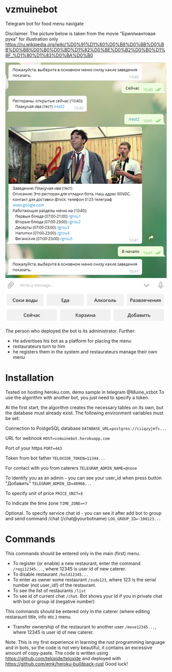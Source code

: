 # vzmuinebot
Telegram bot for food menu navigate 

Disclaimer. The picture below is taken from the movie "Бриллиантовая рука" for illustration only https://ru.wikipedia.org/wiki/%D0%91%D1%80%D0%B8%D0%BB%D0%BB%D0%B8%D0%B0%D0%BD%D1%82%D0%BE%D0%B2%D0%B0%D1%8F_%D1%80%D1%83%D0%BA%D0%B0

![sheme](https://github.com/ArtHome12/vzmuinebot/blob/master/readme.png)

The person who deployed the bot is its administrator. Further:
* He advertises his bot as a platform for placing the menu
* restaurateurs turn to him
* he registers them in the system and restaurateurs manage their own menu

# Installation
Tested on hosting heroku.com, demo sample in telegram @Muine_vzbot
To use the algorithm with another bot, you just need to specify a token.

At the first start, the algorithm creates the necessary tables on its own, but the database must already exist. The following environment variables must be set:

Connection to PostgeSQL database
`DATABASE_URL=postgres://ciiqzyjmfs...`

URL for webhook
`HOST=vzmuinebot.herokuapp.com`

Port of your https
`PORT=443`

Token from bot father
`TELOXIDE_TOKEN=11344...`

For contact with you from caterers
`TELEGRAM_ADMIN_NAME=@none`

To identify you as an admin - you can see your user_id when press button "Добавить"
`TELEGRAM_ADMIN_ID=40966...`

To specify unit of price
`PRICE_UNIT=$`

To indicate the time zone
`TIME_ZONE=+7`


Optional. To specify service chat id - you can see it after add bot to group and send command /chat (/chat@yourbotname)
`LOG_GROUP_ID=-100123...`

# Commands
This commands should be entered only in the main (first) menu.
* To register (or enable) a new restaurant, enter the command `/regi12345...`, where 12345 is user id of new caterer.
* To disable restaurant `/hold12345...` 
* To enter as owner some restaurant `/sudo123`, where 123 is the serial number (not user_id!) of the restaurant.
* To see the list of restaurants `/list`
* To see id of current chat `/chat`. Bot shows your Id if you in private chat with bot or group id (negative number)

This commands should be entered only in the caterer (where editing restaraunt title, info etc.) menu.
* Transfer ownership of the restaurant to another user `/move12345...`, where 12345 is user id of new caterer.

Note. This is my first experience in learning the rust programming language and in bots, so the code is not very beautiful, it contains an excessive amount of copy-paste.
The code is written using https://github.com/teloxide/teloxide and deployed with https://github.com/emk/heroku-buildpack-rust
Good luck!
